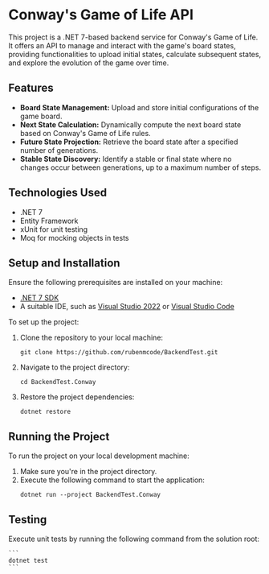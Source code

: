 # Conway's Game of Life API

This project is a .NET 7-based backend service for Conway's Game of Life. It offers an API to manage and interact with the game's board states, providing functionalities to upload initial states, calculate subsequent states, and explore the evolution of the game over time.

## Features

- **Board State Management:** Upload and store initial configurations of the game board.
- **Next State Calculation:** Dynamically compute the next board state based on Conway's Game of Life rules.
- **Future State Projection:** Retrieve the board state after a specified number of generations.
- **Stable State Discovery:** Identify a stable or final state where no changes occur between generations, up to a maximum number of steps.

## Technologies Used

- .NET 7
- Entity Framework
- xUnit for unit testing
- Moq for mocking objects in tests

## Setup and Installation

Ensure the following prerequisites are installed on your machine:
- [.NET 7 SDK](https://dotnet.microsoft.com/en-us/download/dotnet/7.0)
- A suitable IDE, such as [Visual Studio 2022](https://visualstudio.microsoft.com/vs/) or [Visual Studio Code](https://code.visualstudio.com/)

To set up the project:
1. Clone the repository to your local machine:
    ```
    git clone https://github.com/rubenmcode/BackendTest.git
    ```
2. Navigate to the project directory:
    ```
    cd BackendTest.Conway
    ```
3. Restore the project dependencies:
    ```
    dotnet restore
    ```

## Running the Project

To run the project on your local development machine:
1. Make sure you're in the project directory.
2. Execute the following command to start the application:
    ```
    dotnet run --project BackendTest.Conway
    ```

## Testing

Execute unit tests by running the following command from the solution root:

    ```
    dotnet test
    ```